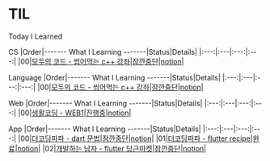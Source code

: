 # TIL
Today I Learned

CS
|Order|------- What I Learning -------|Status|Details|
|:---:|:---|:---:|:---:|
|00|[모두의 코드 - 씹어먹는 c++ 강좌](https://modoocode.com/134)|[잠깐중단](https://github.com/hermin9804/TIL/tree/main/cpp/modoocode_%EC%94%B9%EC%96%B4%EB%A8%B9%EB%8A%94c%2B%2B)|[notion]()|

Language
|Order|------- What I Learning -------|Status|Details|
|:---:|:---|:---:|:---:|
|00|[모두의 코드 - 씹어먹는 c++ 강좌](https://modoocode.com/134)|[잠깐중단](https://github.com/hermin9804/TIL/tree/main/cpp/modoocode_%EC%94%B9%EC%96%B4%EB%A8%B9%EB%8A%94c%2B%2B)|[notion]()|

Web
|Order|------- What I Learning -------|Status|Details|
|:---:|:---|:---:|:---:|
|00|[생활코딩 - WEB1](https://www.youtube.com/watch?v=tZooW6PritE&list=PLuHgQVnccGMDZP7FJ_ZsUrdCGH68ppvPb)|[진행중](https://github.com/hermin9804/TIL/tree/main/web/web1)|[notion]()|

App
|Order|------- What I Learning -------|Status|Details|
|:---:|:---|:---:|:---:|
|00|[더코딩파파 - dart 문법](https://www.youtube.com/watch?v=ZkYge2v61wU&t=14s)|[잠깐중단](https://github.com/hermin9804/TIL/tree/main/dart)|[notion]()|
|01|[더코딩파파 - flutter recipe](https://www.youtube.com/watch?v=Jf2tB6te6HE)|[완료](https://github.com/hermin9804/TIL/tree/main/flutter/theCodingPaPa/recipes)|[notion]()|
|02|[개발하는 남자 - flutter 당근마켓](https://www.youtube.com/watch?v=aYeBFDnPbkY&list=PLgRxBCVPaZ_3R0h7mCkLJ1RKh7XRvoZdF)|[잠깐중단](https://github.com/hermin9804/TIL/tree/main/flutter/programmingMen/carot_market)|[notion]()|
